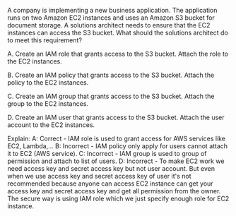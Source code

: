A company is implementing a new business application. The application runs on two Amazon EC2 instances and uses an Amazon S3 bucket for document storage. A solutions architect needs to ensure that the EC2 instances can access the S3 bucket. What should the solutions architect do to meet this requirement? 

A. Create an IAM role that grants access to the S3 bucket. Attach the role to the EC2 instances. 

B. Create an IAM policy that grants access to the S3 bucket. Attach the policy to the EC2 instances. 

C. Create an IAM group that grants access to the S3 bucket. Attach the group to the EC2 instances. 

D. Create an IAM user that grants access to the S3 bucket. Attach the user account to the EC2 instances.

Explain: 
A: Correct - IAM role is used to grant access for AWS services like EC2, Lambda,... 
B: Incorrect - IAM policy only apply for users cannot attach it to EC2 (AWS service). 
C: Incorrect - IAM group is used to group of permission and attach to list of users. 
D: Incorrect - To make EC2 work we need access key and secret access key but not user account. But even when we use access key and secret access key of user it's not recommended because anyone can access EC2 instance can get your access key and secret access key and get all permission from the owner. The secure way is using IAM role which we just specify enough role for EC2 instance.
